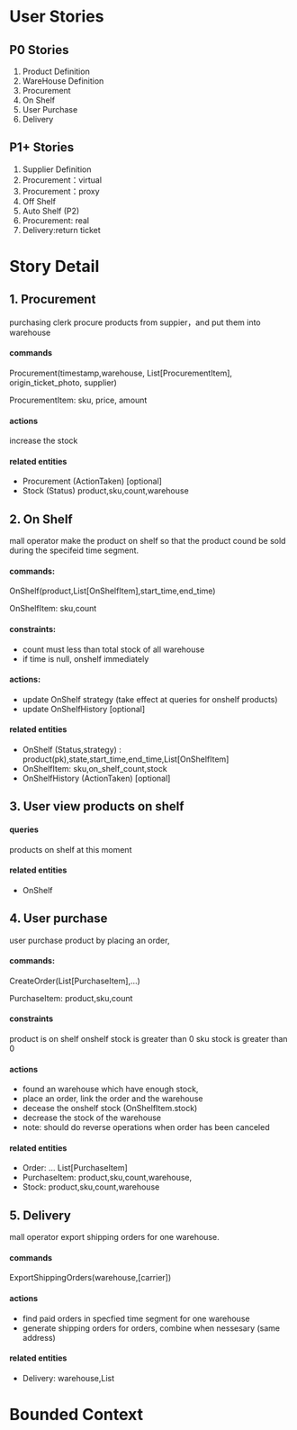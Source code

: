 # User Stories

## P0 Stories
1. Product Definition
2. WareHouse Definition
3. Procurement
4. On Shelf
5. User Purchase
6. Delivery

## P1+ Stories
1. Supplier Definition
2. Procurement：virtual
3. Procurement：proxy
4. Off Shelf
5. Auto Shelf (P2)
6. Procurement: real
7. Delivery:return ticket

# Story Detail
## 1. Procurement
purchasing clerk procure products from suppier，and put them into warehouse

#### commands
Procurement(timestamp,warehouse, List[ProcurementItem], origin_ticket_photo, supplier)
  
ProcurementItem: sku, price, amount

#### actions
increase the stock

#### related entities
* Procurement (ActionTaken) [optional]
* Stock (Status) product,sku,count,warehouse

## 2. On Shelf
mall operator make the product on shelf so that the product cound be sold during the specifeid time segment.

#### commands:
OnShelf(product,List[OnShelfItem],start_time,end_time)

OnShelfItem: sku,count

#### constraints: 
* count must less than total stock of all warehouse
* if time is null, onshelf immediately

#### actions:
* update OnShelf strategy (take effect at queries for onshelf products)
* update OnShelfHistory [optional]

#### related entities
* OnShelf (Status,strategy) : product(pk),state,start_time,end_time,List[OnShelfItem]
* OnShelfItem: sku,on_shelf_count,stock
* OnShelfHistory (ActionTaken) [optional]

## 3. User view products on shelf
#### queries
products on shelf at this moment

#### related entities
* OnShelf

## 4. User purchase 
user purchase product by placing an order,
#### commands:
CreateOrder(List[PurchaseItem],...)

PurchaseItem: product,sku,count

#### constraints
product is on shelf 
onshelf stock is greater than 0
sku stock is greater than 0

#### actions 
* found an warehouse which have enough stock,
* place an order, link the order and the warehouse
* decease the onshelf stock (OnShelfItem.stock)
* decrease the stock of the warehouse
* note: should do reverse operations when order has been canceled

#### related entities
* Order: ... List[PurchaseItem]
* PurchaseItem: product,sku,count,warehouse,
* Stock: product,sku,count,warehouse

## 5. Delivery
mall operator export shipping orders for one warehouse.

#### commands
ExportShippingOrders(warehouse,[carrier])

#### actions
* find paid orders in specfied time segment for one warehouse
* generate shipping orders for orders, combine when nessesary (same address)

#### related entities
* Delivery: warehouse,List

# Bounded Context







